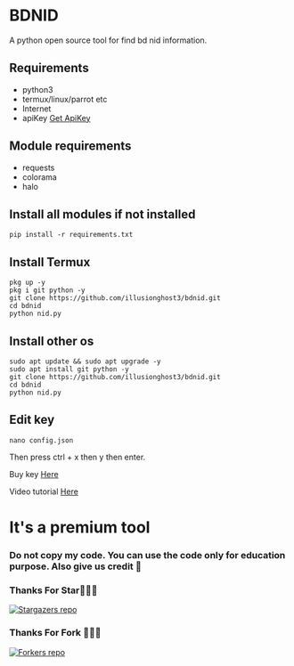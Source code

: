 # BDNID
A python open source tool for find bd nid information.

## Requirements
- python3
- termux/linux/parrot etc
- Internet 
- apiKey [Get ApiKey](https://t.me/xyrusinc)

## Module requirements 
- requests
- colorama
- halo

## Install all modules if not installed
````
pip install -r requirements.txt
````

## Install Termux
````
pkg up -y
pkg i git python -y
git clone https://github.com/illusionghost3/bdnid.git
cd bdnid
python nid.py
````

## Install other os
````
sudo apt update && sudo apt upgrade -y
sudo apt install git python -y
git clone https://github.com/illusionghost3/bdnid.git
cd bdnid
python nid.py
````

## Edit key

````
nano config.json
````
Then press ctrl + x then y then enter.

Buy key <a href = "https://t.me/illusiobeluga">Here</a>



Video tutorial <a href = "https://t.me/xyrusinc/767">Here</a>

# It's a premium tool
### Do not copy my code. You can use the code only for education purpose. Also give us credit 🙂

### Thanks For Star🙏👨‍💻

[![Stargazers repo](https://reporoster.com/stars/illusionghost3/bdnid)](https://github.com/illusionghost3/bdnid/)

### Thanks For Fork 🙏👨‍💻

[![Forkers repo](https://reporoster.com/forks/illusionghost3/bdnid)](https://github.com/illusionghost3/bdnid/network/members)
